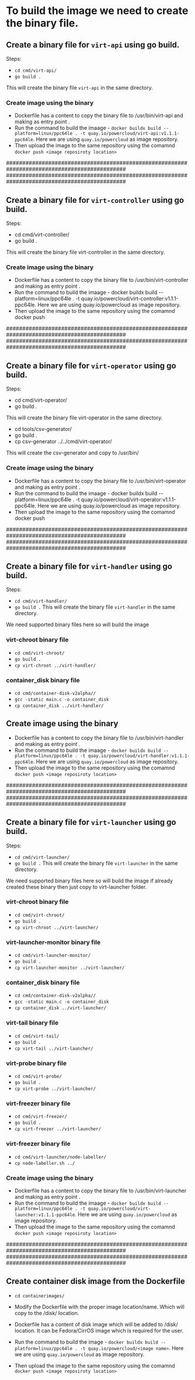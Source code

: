 # To build the image we need to create the binary file.

## Create a binary file for `virt-api` using go build.

Steps:
* `cd cmd/virt-api/`
* `go build .`

This will create the binary file `virt-api` in the same directory.

### Create image using the binary

* Dockerfile has a content to copy the binary file to /usr/bin/virt-api and making as entry point .
* Run the command to build the imaage - `docker buildx build --platform=linux/ppc64le . -t quay.io/powercloud/virt-api:v1.1.1-ppc64le`. Here we are using `quay.io/powercloud` as image repository.
* Then upload the image to the same repository using the comamnd `docker push <image reposiroty location>`

#############################################################################################
#############################################################################################

## Create a binary file for `virt-controller` using go build.

Steps:

* cd cmd/virt-controller/
* go build .

This will create the binary file virt-controller in the same directory.

### Create image using the binary

* Dockerfile has a content to copy the binary file to /usr/bin/virt-controller and making as entry point .
* Run the command to build the imaage - docker buildx build --platform=linux/ppc64le . -t quay.io/powercloud/virt-controller:v1.1.1-ppc64le. Here we are using quay.io/powercloud as image repository.
* Then upload the image to the same repository using the comamnd docker push <image reposiroty location>

#############################################################################################
#############################################################################################

## Create a binary file for `virt-operator` using go build.

Steps:

* cd cmd/virt-operator/
* go build .

This will create the binary file virt-operator in the same directory.

* cd tools/csv-generator/
* go build .
* cp csv-generator ../../cmd/virt-operator/

This will create the csv-generator and copy to /usr/bin/

### Create image using the binary

* Dockerfile has a content to copy the binary file to /usr/bin/virt-operator and making as entry point .
* Run the command to build the imaage - docker buildx build --platform=linux/ppc64le . -t quay.io/powercloud/virt-operator:v1.1.1-ppc64le. Here we are using quay.io/powercloud as image repository.
* Then upload the image to the same repository using the comamnd docker push <image reposiroty location>

#############################################################################################
#############################################################################################

## Create a binary file for `virt-handler` using go build.

Steps:
* `cd cmd/virt-handler/`
* `go build .`
This will create the binary file `virt-handler` in the same directory.

We need supported binary files here so will build the image
### virt-chroot binary file
* `cd cmd/virt-chroot/`
* `go build .`
* `cp virt-chroot ../virt-handler/`

### container_disk binary file
* `cd cmd/container-disk-v2alpha//`
* `gcc -static main.c -o container_disk`
* `cp container_disk ../virt-handler/`


## Create image using the binary

* Dockerfile has a content to copy the binary file to /usr/bin/virt-handler and making as entry point .
* Run the command to build the imaage - `docker buildx build --platform=linux/ppc64le . -t quay.io/powercloud/virt-handler:v1.1.1-ppc64le`. Here we are using `quay.io/powercloud` as image repository.
* Then upload the image to the same repository using the comamnd `docker push <image reposiroty location>`

#############################################################################################
#############################################################################################

## Create a binary file for `virt-launcher` using go build.

Steps:
* `cd cmd/virt-launcher/`
* `go build .`
This will create the binary file `virt-launcher` in the same directory.

We need supported binary files here so will build the image if already created these binary then just copy to virt-launcher folder.
### virt-chroot binary file
* `cd cmd/virt-chroot/`
* `go build .`
* `cp virt-chroot ../virt-launcher/`

### virt-launcher-monitor binary file
* `cd cmd/virt-launcher-monitor/`
* `go build .`
* `cp virt-launcher-monitor ../virt-launcher/`

### container_disk binary file
* `cd cmd/container-disk-v2alpha//`
* `gcc -static main.c -o container_disk`
* `cp container_disk ../virt-launcher/`

### virt-tail binary file
* `cd cmd/virt-tail/`
* `go build .`
* `cp virt-tail ../virt-launcher/`

### virt-probe binary file
* `cd cmd/virt-probe/`
* `go build .`
* `cp virt-probe ../virt-launcher/`

### virt-freezer binary file
* `cd cmd/virt-freezer/`
* `go build .`
* `cp virt-freezer ../virt-launcher/`

### virt-freezer binary file
* `cd cmd/virt-launcher/node-labeller/`
* `cp node-labeller.sh ../`

### Create image using the binary

* Dockerfile has a content to copy the binary file to /usr/bin/virt-launcher and making as entry point .
* Run the command to build the imaage - `docker buildx build --platform=linux/ppc64le . -t quay.io/powercloud/virt-launcher:v1.1.1-ppc64le`. Here we are using `quay.io/powercloud` as image repository.
* Then upload the image to the same repository using the comamnd `docker push <image reposiroty location>`


#############################################################################################
#############################################################################################

## Create container disk image from the Dockerfile

* `cd containerimages/`
* Modify the Dockerfile with the proper image location/name. Which will copy to the /disk/ location.

* Dockerfile has a content of disk image which will be added to /disk/ location. It can be Fedora/CirrOS image which is required for the user. 
* Run the command to build the image - `docker buildx build --platform=linux/ppc64le . -t quay.io/powercloud/<image name>`. Here we are using `quay.io/powercloud` as image repository.
* Then upload the image to the same repository using the comamnd `docker push <image reposiroty location>`

